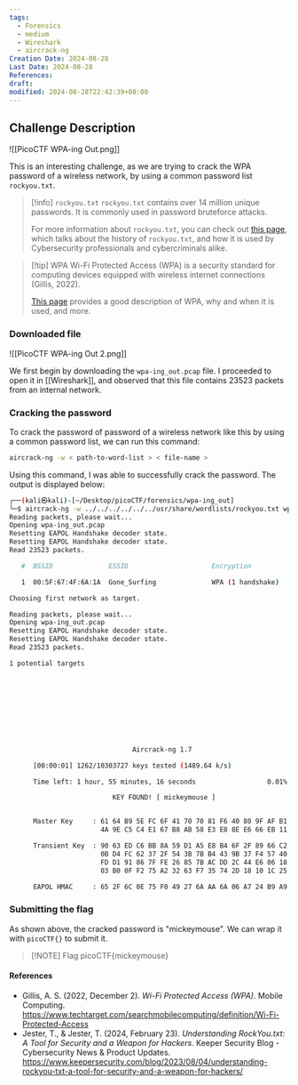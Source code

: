 ```yaml
---
tags:
  - Forensics
  - medium
  - Wireshark
  - aircrack-ng
Creation Date: 2024-08-28
Last Date: 2024-08-28
References: 
draft: 
modified: 2024-08-28T22:42:39+08:00
---
```

## Challenge Description
![[PicoCTF WPA-ing Out.png]]

This is an interesting challenge, as we are trying to crack the WPA password of a wireless network, by using a common password list `rockyou.txt`. 

>[!info] `rockyou.txt`
>`rockyou.txt` contains over 14 million unique passwords. It is commonly used in password bruteforce attacks. 
>
>For more information about `rockyou.txt`, you can check out [this page](https://www.keepersecurity.com/blog/2023/08/04/understanding-rockyou-txt-a-tool-for-security-and-a-weapon-for-hackers/), which talks about the history of `rockyou.txt`, and how it is used by Cybersecurity professionals and cybercriminals alike. 

>[!tip] WPA
>Wi-Fi Protected Access (WPA) is a security standard for computing devices equipped with wireless internet connections (Gillis, 2022). 
>
>[This page](https://www.techtarget.com/searchmobilecomputing/definition/Wi-Fi-Protected-Access) provides a good description of WPA, why and when it is used, and more.

### Downloaded file
![[PicoCTF WPA-ing Out 2.png]]

We first begin by downloading the `wpa-ing_out.pcap` file. I proceeded to open it in [[Wireshark]], and observed that this file contains 23523 packets from an internal network. 

### Cracking the password
To crack the password of password of a wireless network like this by using a common password list, we can run this command:

```bash
aircrack-ng -w < path-to-word-list > < file-name >
```

Using this command, I was able to successfully crack the password. The output is displayed below:

```bash
┌──(kali㉿kali)-[~/Desktop/picoCTF/forensics/wpa-ing_out]
└─$ aircrack-ng -w ../../../../../../usr/share/wordlists/rockyou.txt wpa-ing_out.pcap
Reading packets, please wait...
Opening wpa-ing_out.pcap
Resetting EAPOL Handshake decoder state.
Resetting EAPOL Handshake decoder state.
Read 23523 packets.

   #  BSSID              ESSID                     Encryption

   1  00:5F:67:4F:6A:1A  Gone_Surfing              WPA (1 handshake)

Choosing first network as target.

Reading packets, please wait...
Opening wpa-ing_out.pcap
Resetting EAPOL Handshake decoder state.
Resetting EAPOL Handshake decoder state.
Read 23523 packets.

1 potential targets










                               Aircrack-ng 1.7 

      [00:00:01] 1262/10303727 keys tested (1489.64 k/s) 

      Time left: 1 hour, 55 minutes, 16 seconds                  0.01%

                          KEY FOUND! [ mickeymouse ]


      Master Key     : 61 64 B9 5E FC 6F 41 70 70 81 F6 40 80 9F AF B1 
                       4A 9E C5 C4 E1 67 B8 AB 58 E3 E8 8E E6 66 EB 11 

      Transient Key  : 90 63 ED C6 BB 8A 59 D1 A5 E8 B4 6F 2F 89 66 C2 
                       0B D4 FC 62 37 2F 54 3B 7B B4 43 9B 37 F4 57 40 
                       FD D1 91 86 7F FE 26 85 7B AC DD 2C 44 E6 06 18 
                       03 B0 0F F2 75 A2 32 63 F7 35 74 2D 18 10 1C 25 

      EAPOL HMAC     : 65 2F 6C 0E 75 F0 49 27 6A AA 6A 06 A7 24 B9 A9
```

### Submitting the flag
As shown above, the cracked password is "mickeymouse". We can wrap it with `picoCTF{}` to submit it. 

> [!NOTE] Flag
> picoCTF{mickeymouse}
#### References
- Gillis, A. S. (2022, December 2). _Wi-Fi Protected Access (WPA)_. Mobile Computing. https://www.techtarget.com/searchmobilecomputing/definition/Wi-Fi-Protected-Access
- Jester, T., & Jester, T. (2024, February 23). _Understanding RockYou.txt: A Tool for Security and a Weapon for Hackers_. Keeper Security Blog - Cybersecurity News & Product Updates. https://www.keepersecurity.com/blog/2023/08/04/understanding-rockyou-txt-a-tool-for-security-and-a-weapon-for-hackers/
